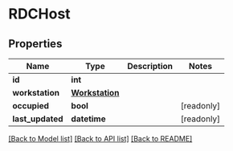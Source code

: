 # RDCHost


## Properties

Name | Type | Description | Notes
------------ | ------------- | ------------- | -------------
**id** | **int** |  | 
**workstation** | [**Workstation**](Workstation.md) |  | 
**occupied** | **bool** |  | [readonly] 
**last_updated** | **datetime** |  | [readonly] 

[[Back to Model list]](../#documentation-for-models) [[Back to API list]](../#documentation-for-api-endpoints) [[Back to README]](../)


